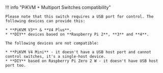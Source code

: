 !!! info "PiKVM + Multiport Switches compatibility"

	Please note that this switch requires a USB port for control. The following devices can provide this:

	* **PiKVM V3** & **V4 Plus**.
	* **DIY** devices based on **Raspberry Pi 2**, **3** and **4**.

	The following devices are not compatible:

	* **PiKVM V4 Mini** - it doesn't have a USB host port and cannot control switches, it's a single-host device.
	* **DIY** based on Raspberry Pi Zero 2 W - it doesn't have USB host port too.
